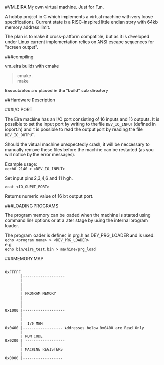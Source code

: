 #VM_EIRA
My own virtual machine. Just for Fun.


A hobby project in C which implements a virtual machine with very loose specifications. Current state is a RISC-inspired little endian story with 64kb memory address limit.

The plan is to make it cross-platform compatible, but as it is developed under Linux current implementation relies on ANSI escape sequences for "screen output".

###compiling

vm_eira builds with cmake

>cmake .  
>make  

Executables are placed in the "build" sub directory

##Hardware Description

###I/O PORT

The Eira machine has an I/O port consisting of 16 inputs and 16 outputs.
It is possible to set the input port by writing to the file `DEV_IO_INPUT` (defined in ioport.h)
and it is possible to read the output port by reading the file `DEV_IO_OUTPUT`.

Should the virtual machine unexpectedly crash, it will be neccessary to manually remove
these files before the machine can be restarted (as you will notice by the error messages).

Example usage:   
`>ech0 2140 > <DEV_IO_INPUT>`  

Set input pins 2,3,4,6 and 11 high.

`>cat <IO_OUPUT_PORT>`  

Returns numeric value of 16 bit output port.

###LOADING PROGRAMS

The program memory can be loaded when the machine is started using command
line options or at a later stage by using the internal program loader.

The program loader is defined in prg.h as DEV_PRG_LOADER and is used:  
`echo <program name> > <DEV_PRG_LOADER>`  
e.g  
`echo bin/eira_test.bin > machine/prg_load`

###MEMORY MAP

```text

0xFFFFF
       |-------------------
       |
       |
       |
       | PROGRAM MEMORY
       |
       |
       |
0x1000 |-------------------
       |  
       |
       |  I/O MEM
0x0400 |------------------ Addresses below 0x0400 are Read Only
       |
       | ROM CODE
0x0200 | ------------------
       |
       | MACHINE REGISTERS
       |
0x0000 |------------------

```
